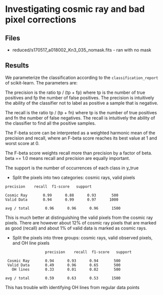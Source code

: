 # Investigating cosmic ray and bad pixel corrections

## Files

- reduced/s170517_a018002_Kn3_035_nomask.fits - ran with no mask

## Results

We parameterize the classification according to the ``classification_report`` of scikit-learn. The parameters are:

The precision is the ratio tp / (tp + fp) where tp is the number of true positives and fp the number of false positives. The precision is intuitively the ability of the classifier not to label as positive a sample that is negative.

The recall is the ratio tp / (tp + fn) where tp is the number of true positives and fn the number of false negatives. The recall is intuitively the ability of the classifier to find all the positive samples.

The F-beta score can be interpreted as a weighted harmonic mean of the precision and recall, where an F-beta score reaches its best value at 1 and worst score at 0.

The F-beta score weights recall more than precision by a factor of beta. beta == 1.0 means recall and precision are equally important.

The support is the number of occurrences of each class in y_true


- Split the pixels into two categories: cosmic rays, valid pixels

```
precision    recall  f1-score   support

Cosmic Ray       0.99      0.88      0.93       500
Valid Data       0.94      0.99      0.97      1000

avg / total       0.96      0.96      0.96      1500

```
This is much better at distinguishing the valid pixels from the cosmic ray pixels. There are however about 12% of cosmic ray pixels that are marked as good (recall) and about 1% of valid data is marked as cosmic rays.

- Split the pixels into three groups: cosmic rays, valid observed pixels, and OH line pixels

```
                  precision    recall  f1-score   support

 Cosmic Ray       0.94      0.93      0.94       500
 Valid Data       0.49      0.96      0.65       500
   OH lines       0.33      0.01      0.02       500

avg / total       0.59      0.63      0.53      1500
```

This has trouble with identifying OH lines from regular data points

